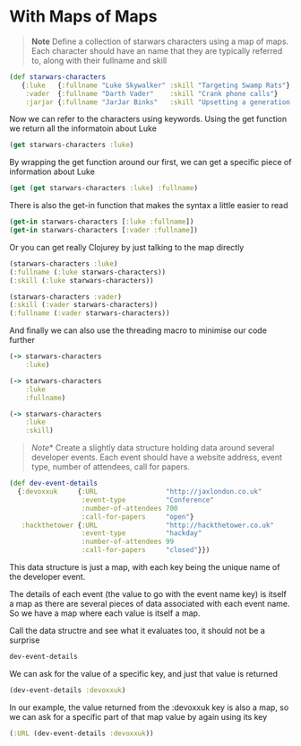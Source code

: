 # With Maps of Maps

> **Note** Define a collection of starwars characters using a map of maps.  Each character should have an name that they are typically referred to, along with their fullname and skill

<!--sec data-title="Reveal answer" data-id="answer001" data-collapse=true ces-->

```clojure
(def starwars-characters
   {:luke   {:fullname "Luke Skywalker" :skill "Targeting Swamp Rats"}
    :vader  {:fullname "Darth Vader"    :skill "Crank phone calls"}
    :jarjar {:fullname "JarJar Binks"   :skill "Upsetting a generation of fans"}})
```

Now we can refer to the characters using keywords.  Using the get function we return all the informatoin about Luke

```clojure
(get starwars-characters :luke)
```

By wrapping the get function around our first, we can get a specific piece of information about Luke

```clojure
(get (get starwars-characters :luke) :fullname)
```

There is also the get-in function that makes the syntax a little easier to read

```clojure
(get-in starwars-characters [:luke :fullname])
(get-in starwars-characters [:vader :fullname])
```

Or you can get really Clojurey by just talking to the map directly

```clojure
(starwars-characters :luke)
(:fullname (:luke starwars-characters))
(:skill (:luke starwars-characters))

(starwars-characters :vader)
(:skill (:vader starwars-characters))
(:fullname (:vader starwars-characters))
```

And finally we can also use the threading macro to minimise our code further

```clojure
(-> starwars-characters
    :luke)

(-> starwars-characters
    :luke
    :fullname)

(-> starwars-characters
    :luke
    :skill)
```
<!--endsec-->

> *Note** Create a slightly  data structure holding data around several developer events.  Each event should have a website address, event type, number of attendees, call for papers.

<!--sec data-title="Reveal answer" data-id="answer002" data-collapse=true ces-->

```clojure
(def dev-event-details
  {:devoxxuk     {:URL                 "http://jaxlondon.co.uk"
                  :event-type          "Conference"
                  :number-of-attendees 700
                  :call-for-papers     "open"}
   :hackthetower {:URL                 "http://hackthetower.co.uk"
                  :event-type          "hackday"
                  :number-of-attendees 99
                  :call-for-papers     "closed"}})
```

This data structure is just a map, with each key being the unique name of the developer event.

The details of each event (the value to go with the event name key) is itself a map as there are several pieces of data associated with each event name.
So we have a map where each value is itself a map.

Call the data structre and see what it evaluates too, it should not be a surprise

```clojure
dev-event-details
```

We can ask for the value of a specific key, and just that value is returned

```clojure
(dev-event-details :devoxxuk)
```

In our example, the value returned from the :devoxxuk key is also a map, so we can ask for a specific part of that map value by again using its key

```clojure
(:URL (dev-event-details :devoxxuk))
```

<!--endsec-->
